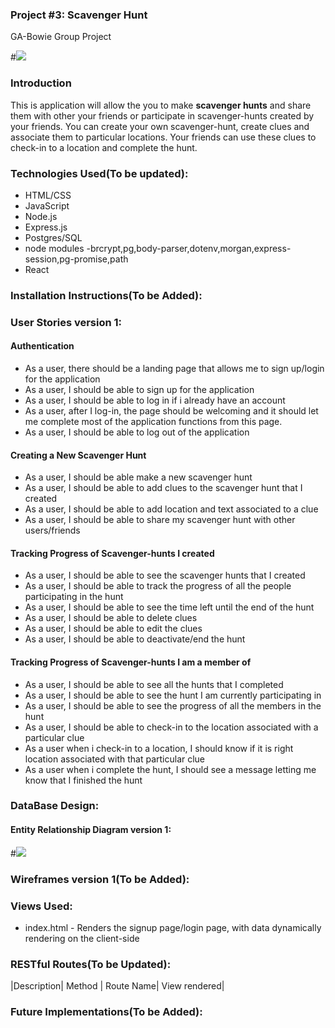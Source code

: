 
### Project #3: Scavenger Hunt
GA-Bowie Group Project

#![](http://salidarec.com/wp-content/uploads/2014/07/scavenger-hunt.gif)

### Introduction
This is application will allow the you to make **scavenger hunts** and share them with other your friends or participate in scavenger-hunts created by your friends. You can create your own scavenger-hunt, create clues and associate them to particular locations. Your friends can use these clues to check-in to a location and complete the hunt.

### Technologies Used(To be updated):
* HTML/CSS
* JavaScript
* Node.js
* Express.js
* Postgres/SQL
* node modules -brcrypt,pg,body-parser,dotenv,morgan,express-session,pg-promise,path
* React

### Installation Instructions(To be Added):

### User Stories version 1:
#### Authentication
* As a user, there should be a landing page that allows me to sign up/login for the application
* As a user, I should be able to sign up for the application
* As a user, I should be able to log in if i already have an account
* As a user, after I log-in, the page should be welcoming and it should let me complete most of the application functions from this page.
* As a user, I should be able to log out of the application
#### Creating a New Scavenger Hunt
* As a user, I should be able make a new scavenger hunt
* As a user, I should be able to add clues to the scavenger hunt that I created
* As a user, I should be able to add location and text associated to a clue
* As a user, I should be able to share my scavenger hunt with other users/friends
#### Tracking Progress of Scavenger-hunts I created
* As a user, I should be able to see the scavenger hunts that I created
* As a user, I should be able to track the progress of all the people participating in the hunt
* As a user, I should be able to see the time left until the end of the hunt
* As a user, I should be able to delete clues
* As a user, I should be able to edit the clues
* As a user, I should be able to deactivate/end the hunt
#### Tracking Progress of Scavenger-hunts I am a member of
* As a user, I should be able to see all the hunts that I completed
* As a user, I should be able to see the hunt I am currently participating in
* As a user, I should be able to see the progress of all the members in the hunt
* As a user, I should be able to check-in to the location associated with a particular clue
* As a user when i check-in to a location, I should know if it is right location associated with that particular clue
* As a user when i complete the hunt, I should see a message letting me know that I finished the hunt


### DataBase Design:
#### Entity Relationship Diagram version 1:
#![](scavenger_erd.png)

### Wireframes version 1(To be Added):

### Views Used:
* index.html - Renders the signup page/login page, with data dynamically rendering on the client-side

### RESTful Routes(To be Updated):
|Description| Method | Route Name| View rendered|


### Future Implementations(To be Added):
